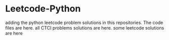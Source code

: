 # Leetcode-Python
adding the python leetcode problem solutions in this repositories. 
The code files are here.
all CTCI problems solutions are here.
some leetcode solutions are here


























































